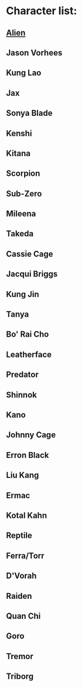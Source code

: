 # Character list:

## [Alien](https://github.com/totalsource/mkx/blob/master/001_alien)

## Jason Vorhees

## Kung Lao

## Jax

## Sonya Blade

## Kenshi

## Kitana

## Scorpion

## Sub-Zero

## Mileena

## Takeda

## Cassie Cage

## Jacqui Briggs

## Kung Jin

## Tanya

## Bo' Rai Cho

## Leatherface

## Predator

## Shinnok

## Kano

## Johnny Cage

## Erron Black

## Liu Kang

## Ermac

## Kotal Kahn

## Reptile

## Ferra/Torr

## D'Vorah

## Raiden

## Quan Chi

## Goro

## Tremor

## Triborg
